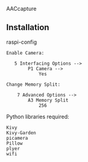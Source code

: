 AACcapture


Installation 
-----------------------------------------------

raspi-config

    Enable Camera:

       5 Interfacing Options -->
            P1 Camera -->
                Yes

    Change Memory Split:

        7 Advanced Options -->
            A3 Memory Split
                256


            


Python libraries required:

    Kivy
    Kivy-Garden
    picamera
    Pillow
    plyer
    wifi